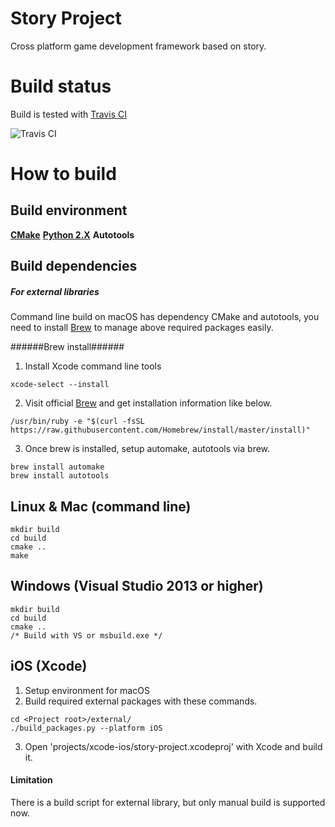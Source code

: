 Story Project
===
Cross platform game development framework based on story.


Build status
===
Build is tested with [Travis CI](https://travis-ci.org/lovewinds/story-project "Travis CI")

![Travis CI](https://travis-ci.org/lovewinds/story-project.svg?branch=test)


How to build
===

Build environment
---
**[CMake](https://cmake.org/ "CMake")**
**[Python 2.X](https://www.python.org/ "Python 2.X")**
**Autotools**

Build dependencies
---


##### For external libraries


Command line build on macOS has dependency CMake and autotools,
you need to install [Brew](https://brew.sh/ "Brew") to manage above required packages easily.

######Brew install######
1. Install Xcode command line tools
```
xcode-select --install
```

2. Visit official [Brew](https://brew.sh "Brew") and get installation information like below.
```
/usr/bin/ruby -e "$(curl -fsSL https://raw.githubusercontent.com/Homebrew/install/master/install)"
```

3. Once brew is installed, setup automake, autotools via brew.
```
brew install automake
brew install autotools
```


Linux & Mac (command line)
---

```
mkdir build
cd build
cmake ..
make
```

Windows (Visual Studio 2013 or higher)
---

```
mkdir build
cd build
cmake ..
/* Build with VS or msbuild.exe */
```

iOS (Xcode)
---
1. Setup environment for macOS
2. Build required external packages with these commands.
```
cd <Project root>/external/
./build_packages.py --platform iOS
```
3. Open 'projects/xcode-ios/story-project.xcodeproj' with Xcode and build it.


#### Limitation
There is a build script for external library, but only manual build is supported now.
